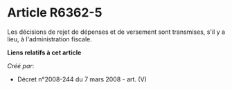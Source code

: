 # Article R6362-5

Les décisions de rejet de dépenses et de versement sont transmises, s'il y a lieu, à l'administration fiscale.

**Liens relatifs à cet article**

_Créé par_:

  - Décret n°2008-244 du 7 mars 2008 - art. (V)
